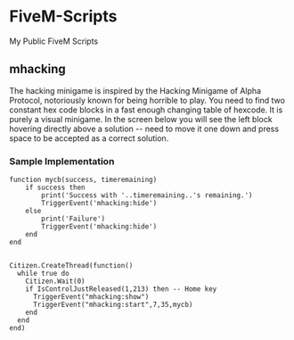 # FiveM-Scripts
My Public FiveM Scripts

## mhacking
The hacking minigame is inspired by the Hacking Minigame of Alpha Protocol, notoriously known for being horrible to play. You need to find two constant hex code blocks in a fast enough changing table of hexcode. It is purely a visual minigame. In the screen below you will see the left block hovering directly above a solution -- need to move it one down and press space to be accepted as a correct solution.

### Sample Implementation
```
function mycb(success, timeremaining)
	if success then
		print('Success with '..timeremaining..'s remaining.')
		TriggerEvent('mhacking:hide')
	else
		print('Failure')
		TriggerEvent('mhacking:hide')
	end
end


Citizen.CreateThread(function()
  while true do
    Citizen.Wait(0)
    if IsControlJustReleased(1,213) then -- Home key
	  TriggerEvent("mhacking:show")
	  TriggerEvent("mhacking:start",7,35,mycb)
    end
  end
end)
```

